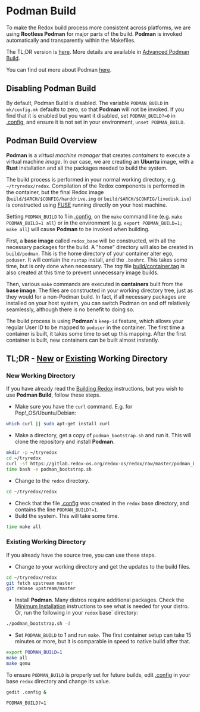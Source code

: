 # Podman Build

To make the Redox build process more consistent across platforms, we are using **Rootless Podman** for major parts of the build. **Podman** is invoked automatically and transparently within the Makefiles.

The TL;DR version is [here](#tldr---new-or-existing-working-directory). More details are available in [Advanced Podman Build](./ch08-02-advanced-podman-build.md).

You can find out more about Podman [here](https://docs.podman.io/en/latest/Introduction.html).

## Disabling Podman Build

By default, Podman Build is disabled. The variable `PODMAN_BUILD` in `mk/config.mk` defaults to zero, so that **Podman** will not be invoked. If you find that it is enabled but you want it disabled, set `PODMAN_BUILD?=0` in [.config](./ch02-07-configuration-settings.md#config), and ensure it is not set in your environment, `unset PODMAN_BUILD`.

## Podman Build Overview

**Podman** is a *virtual machine manager* that creates *containers* to execute a virtual machine *image*. In our case, we are creating an **Ubuntu** image, with a **Rust** installation and all the packages needed to build the system.

The build process is performed in your normal working directory, e.g. `~/tryredox/redox`. Compilation of the Redox components is performed in the container, but the final Redox image (`build/$ARCH/$CONFIG/harddrive.img` or `build/$ARCH/$CONFIG/livedisk.iso`) is constructed using [FUSE](https://github.com/libfuse/libfuse) running directly on your host machine.

Setting `PODMAN_BUILD` to 1 in [.config](./ch02-07-configuration-settings.md#config), on the `make` command line (e.g. `make PODMAN_BUILD=1 all`) or in the environment (e.g. `export PODMAN_BUILD=1; make all`) will cause **Podman** to be invoked when building.

First, a **base image** called `redox_base` will be constructed, with all the necessary packages for the build. A "home" directory will also be created in `build/podman`. This is the home directory of your container alter ego, `poduser`. It will contain the `rustup` install, and the `.bashrc`. This takes some time, but is only done when necessary. The *tag* file [build/container.tag](./ch08-02-advanced-podman-build.md#buildcontainertag) is also created at this time to prevent unnecessary image builds.

Then, various `make` commands are executed in **containers** built from the **base image**. The files are constructed in your working directory tree, just as they would for a non-Podman build. In fact, if all necessary packages are installed on your host system, you can switch Podman on and off relatively seamlessly, although there is no benefit to doing so.

The build process is using **Podman**'s `keep-id` feature, which allows your regular User ID to be mapped to `poduser` in the container. The first time a container is built, it takes some time to set up this mapping. After the first container is built, new containers can be built almost instantly.

## TL;DR - [New](#new-working-directory) or [Existing](#existing-working-directory) Working Directory

### New Working Directory 

If you have already read the [Building Redox](./ch02-05-building-redox.html) instructions, but you wish to use **Podman Build**, follow these steps.

- Make sure you have the `curl` command. E.g. for Pop!_OS/Ubuntu/Debian:
```sh
which curl || sudo apt-get install curl 
```
- Make a directory, get a copy of `podman_bootstrap.sh` and run it. This will clone the repository and install **Podman**.
```sh
mkdir -p ~/tryredox
cd ~/tryredox
curl -sf https://gitlab.redox-os.org/redox-os/redox/raw/master/podman_bootstrap.sh -o podman_bootstrap.sh
time bash -e podman_bootstrap.sh
```

- Change to the `redox` directory.

```sh
cd ~/tryredox/redox
```

- Check that the file [.config](./ch02-07-configuration-settings.md#config) was created in the `redox` base directory, and contains the line `PODMAN_BUILD?=1`.
- Build the system. This will take some time.

```sh
time make all
```

### Existing Working Directory

If you already have the source tree, you can use these steps.

- Change to your working directory and get the updates to the build files.
```sh
cd ~/tryredox/redox
git fetch upstream master
git rebase upstream/master
```

- Install **Podman**. Many distros require additional packages. Check the [Minimum Installation](./ch08-02-advanced-podman-build.md#minimum-installation) instructions to see what is needed for your distro. Or, run the following in your `redox` base` directory:

```sh
./podman_bootstrap.sh -d
```

- Set `PODMAN_BUILD` to 1 and run `make`. The first container setup can take 15 minutes or more, but it is comparable in speed to native build after that.

```sh
export PODMAN_BUILD=1
make all
make qemu
```

To ensure `PODMAN_BUILD` is properly set for future builds, edit [.config](./ch02-07-configuration-settings.md#config) in your base `redox` directory and change its value.

```sh
gedit .config &
```
```
PODMAN_BUILD?=1
```

